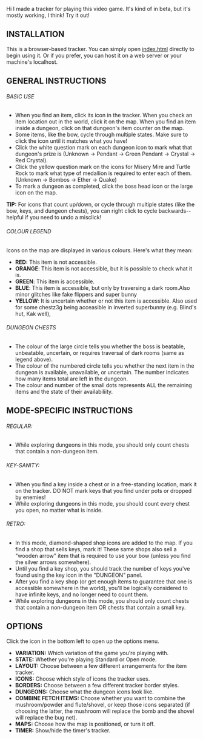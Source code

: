 Hi I made a tracker for playing this video game. It's kind of in beta, but it's mostly working, I think! Try it out!

## INSTALLATION

This is a browser-based tracker. You can simply open [index.html](https://queler.github.io/alttpr-Tracker/) directly to begin using it. Or if you prefer, you can host it on a web server or your machine's localhost.

## GENERAL INSTRUCTIONS

###### BASIC USE

- When you find an item, click its icon in the tracker. When you check an item location out in the world, click it on the map. When you find an item inside a dungeon, click on that dungeon's item counter on the map.
- Some items, like the bow, cycle through multiple states. Make sure to click the icon until it matches what you have!
- Click the white question mark on each dungeon icon to mark what that dungeon's prize is
(Unknown -> Pendant -> Green Pendant -> Crystal -> Red Crystal).
- Click the yellow question mark on the icons for Misery Mire and Turtle Rock to mark what type of medallion is required to enter each of them.
(Unknown -> Bombos -> Ether -> Quake)
- To mark a dungeon as completed, click the boss head icon or the large icon on the map.

**TIP:** For icons that count up/down, or cycle through multiple states (like the bow, keys, and dungeon chests), you can right click to cycle backwards-- helpful if you need to undo a misclick!

###### COLOUR LEGEND

Icons on the map are displayed in various colours. Here's what they mean:
- **RED:** This item is not accessible.
- **ORANGE**: This item is not accessible, but it is possible to check what it is.
- **GREEN**: This item is accessible.
- **BLUE**: This item is accessible, but only by traversing a dark room.Also minor glitches like fake flippers and super bunny
- **YELLOW**: It is uncertain whether or not this item is accessible. Also used for some chestz3g being acceasible in inverted superbunny (e.g. Blind's hut, Kak well)\,

###### DUNGEON CHESTS

- The colour of the large circle tells you whether the boss is beatable, unbeatable, uncertain, or requires traversal of dark rooms (same as legend above).
- The colour of the numbered circle tells you whether the next item in the dungeon is available, unavailable, or uncertain. The number indicates how many items total are left in the dungeon.
- The colour and number of the small dots represents ALL the remaining items and the state of their availabiliity.


## MODE-SPECIFIC INSTRUCTIONS

###### REGULAR:
- While exploring dungeons in this mode, you should only count chests that contain a non-dungeon item.

###### KEY-SANITY:
- When you find a key inside a chest or in a free-standing location, mark it on the tracker.
DO NOT mark keys that you find under pots or dropped by enemies!
- While exploring dungeons in this mode, you should count every chest you open, no matter what is inside.

###### RETRO:
- In this mode, diamond-shaped shop icons are added to the map. If you find a shop that sells keys, mark it! These same shops also sell a "wooden arrow" item that is required to use your bow (unless you find the silver arrows somewhere).
- Until you find a key shop, you should track the number of keys you've found using the key icon in the "DUNGEON" panel.
- After you find a key shop (or get enough items to guarantee that one is accessible somewhere in the world), you'll be logically considered to have infinite keys, and no longer need to count them.
- While exploring dungeons in this mode, you should only count chests that contain a non-dungeon item OR chests that contain a small key.


## OPTIONS

Click the icon in the bottom left to open up the options menu.

- **VARIATION:** Which variation of the game you're playing with.
- **STATE:** Whether you're playing Standard or Open mode.
- **LAYOUT:** Choose between a few different arrangements for the item tracker.
- **ICONS:** Choose which style of icons the tracker uses.
- **BORDERS:** Choose between a few different tracker border styles.
- **DUNGEONS:** Choose what the dungeon icons look like.
- **COMBINE FETCH ITEMS:** Choose whether you want to combine the mushroom/powder and flute/shovel, or keep those icons separated (if choosing the latter, the mushroom will replace the bomb and the shovel will replace the bug net).
- **MAPS:** Choose how the map is positioned, or turn it off.
- **TIMER:** Show/hide the timer's tracker.
